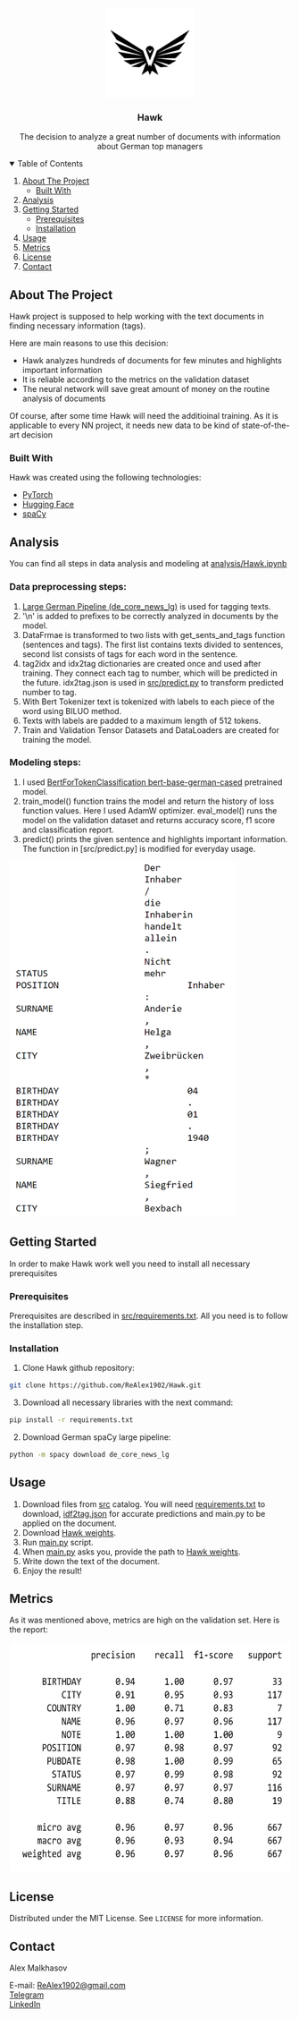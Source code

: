 <!-- PROJECT LOGO -->
<br />
<p align="center">
  <a href="https://github.com/ReAlex1902/Hawk">
    <img src="photos/hawk-logo.png" alt="Logo" width="160" height="160">
  </a>

  <h3 align="center">Hawk</h3>

  <p align="center">
    The decision to analyze a great number of documents with information about German top managers
  </p>
</p>



<!-- TABLE OF CONTENTS -->
<details open="open">
  <summary>Table of Contents</summary>
  <ol>
    <li>
      <a href="#about-the-project">About The Project</a>
      <ul>
        <li><a href="#built-with">Built With</a></li>
      </ul>
    </li>
    <li><a href="#analysis">Analysis</a></li>
    <li>
      <a href="#getting-started">Getting Started</a>
      <ul>
        <li><a href="#prerequisites">Prerequisites</a></li>
        <li><a href="#installation">Installation</a></li>
      </ul>
    </li>
    <li><a href="#usage">Usage</a></li>
    <li><a href="#metrics">Metrics</a></li>
    <li><a href="#license">License</a></li>
    <li><a href="#contact">Contact</a></li>
  </ol>
</details>



<!-- ABOUT THE PROJECT -->
## About The Project

Hawk project is supposed to help working with the text documents in finding necessary information (tags).

Here are main reasons to use this decision:
* Hawk analyzes hundreds of documents for few minutes and highlights important information
* It is reliable according to the metrics on the validation dataset
* The neural network will save great amount of money on the routine analysis of documents

Of course, after some time Hawk will need the additioinal training. As it is applicable to every NN project, it needs new data to be kind of state-of-the-art decision

### Built With

Hawk was created using the following technologies:
* [PyTorch](https://pytorch.org)
* [Hugging Face](https://huggingface.co/)
* [spaCy](https://spacy.io/)


## Analysis
You can find all steps in data analysis and modeling at [analysis/Hawk.ipynb](https://github.com/ReAlex1902/Hawk/blob/main/analysis/Hawk.ipynb)

### Data preprocessing steps:
1. [Large German Pipeline (de_core_news_lg)](https://spacy.io/models/de) is used for tagging texts.
2. '\\n' is added to prefixes to be correctly analyzed in documents by the model.
3. DataFrmae is transformed to two lists with get_sents_and_tags function (sentences and tags). The first list contains texts divided to sentences, second list consists of tags for each word in the sentence.
4. tag2idx and idx2tag dictionaries are created once and used after training. They connect each tag to number, which will be predicted in the future. idx2tag.json is used in [src/predict.py](https://github.com/ReAlex1902/Hawk/blob/main/src/predict.py) to transform predicted number to tag.
5. With Bert Tokenizer text is tokenized with labels to each piece of the word using BILUO method.
6. Texts with labels are padded to a maximum length of 512 tokens.
7. Train and Validation Tensor Datasets and DataLoaders are created for training the model.

### Modeling steps:
1. I used [BertForTokenClassification bert-base-german-cased](https://huggingface.co/bert-base-german-cased) pretrained model.
2. train_model() function trains the model and return the history of loss function values. Here I used AdamW optimizer. eval_model() runs the model on the validation dataset and returns accuracy score, f1 score and classification report.
3. predict() prints the given sentence and highlights important information. The function in [src/predict.py] is modified for everyday usage.

<img src="photos/sentence-example.png" width="407" height="636">



<!-- GETTING STARTED -->
## Getting Started

In order to make Hawk work well you need to install all necessary prerequisites

### Prerequisites

Prerequisites are described in [src/requirements.txt](https://github.com/ReAlex1902/Hawk/blob/main/src/requirements.txt). All you need is to follow the installation step.

### Installation

1. Clone Hawk github repository:
```sh
git clone https://github.com/ReAlex1902/Hawk.git
```
3. Download all necessary libraries with the next command:
  ```sh
  pip install -r requirements.txt
  ```
2. Download German spaCy large pipeline:
  ```sh
  python -m spacy download de_core_news_lg
  ```

<!-- USAGE EXAMPLES -->
## Usage

1. Download files from [src](https://github.com/ReAlex1902/Hawk/tree/main/src) catalog. You will need [requirements.txt](https://github.com/ReAlex1902/Hawk/blob/main/src/requirements.txt) to download, [idf2tag.json](https://github.com/ReAlex1902/Hawk/blob/main/src/idx2tag.json) for accurate predictions and main.py to be applied on the document.
2. Download [Hawk weights](https://drive.google.com/file/d/1_IWXvjsV3uU0D93loeVUuK_miA24dt8b/view?usp=sharing).
3. Run [main.py](https://github.com/ReAlex1902/Hawk/blob/main/src/main.py) script.
4. When [main.py](https://github.com/ReAlex1902/Hawk/blob/main/src/main.py) asks you, provide the path to [Hawk weights](https://drive.google.com/file/d/1_IWXvjsV3uU0D93loeVUuK_miA24dt8b/view?usp=sharing).
5. Write down the text of the document.
6. Enjoy the result!


## Metrics

As it was mentioned above, metrics are high on the validation set. Here is the report:

<img src="photos/metrics-white.png" width="628" height="410">


<!-- LICENSE -->
## License

Distributed under the MIT License. See `LICENSE` for more information.



<!-- CONTACT -->
## Contact

Alex Malkhasov

E-mail: ReAlex1902@gmail.com \
[Telegram](https://t.me/ReAlex1902) \
[LinkedIn](https://www.linkedin.com/in/alex-malkhasov/)
